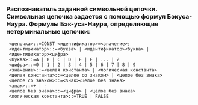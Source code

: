 ### **Распознаватель заданной символьной цепочки. Символьная цепочка задается с помощью формул Бэкуса-Наура. Формулы Бэк-уса-Наура, определяющие нетерминальные цепочки:**

     <цепочка>::=CONST <идентификатор>=<значение>;
     <идентификатор>::=<буква> | <идентификатор><буква> |
     <идентификатор><цифра>
     <буква>::=A | B | C | D | E | F | ... | Z
     <цифра>::=0 | 1 | 2 | 3 | 4 | 5 | 6 | 7 | 8 | 9
     <значение>::=<целая константа> | <логическая константа>
     <целая константа>::=<целое со знаком> | <целое без знака>
     <целое со знаком>::=<знак><целое без знака>
     <знак>::=+ | -
     <целое без знака>::=<цифра> | <целое без знака>
     <логическая константа>::=TRUE | FALSE
